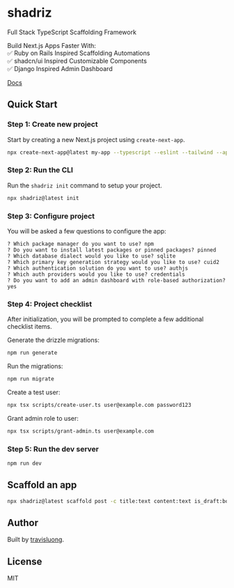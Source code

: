 # shadriz

Full Stack TypeScript Scaffolding Framework

Build Next.js Apps Faster With:<br>
✅ Ruby on Rails Inspired Scaffolding Automations<br>
✅ shadcn/ui Inspired Customizable Components<br>
✅ Django Inspired Admin Dashboard

[Docs](https://travisluong.github.io/shadriz)

## Quick Start

### Step 1: Create new project

Start by creating a new Next.js project using `create-next-app`.

```bash
npx create-next-app@latest my-app --typescript --eslint --tailwind --app --no-src-dir --no-import-alias --turbopack
```

### Step 2: Run the CLI

Run the `shadriz init` command to setup your project.

```bash
npx shadriz@latest init
```

### Step 3: Configure project

You will be asked a few questions to configure the app:

```
? Which package manager do you want to use? npm
? Do you want to install latest packages or pinned packages? pinned
? Which database dialect would you like to use? sqlite
? Which primary key generation strategy would you like to use? cuid2
? Which authentication solution do you want to use? authjs
? Which auth providers would you like to use? credentials
? Do you want to add an admin dashboard with role-based authorization? yes
```

### Step 4: Project checklist

After initialization, you will be prompted to complete a few additional checklist items.

Generate the drizzle migrations:

```bash
npm run generate
```

Run the migrations:

```bash
npm run migrate
```

Create a test user:

```bash
npx tsx scripts/create-user.ts user@example.com password123
```

Grant admin role to user:

```bash
npx tsx scripts/grant-admin.ts user@example.com
```

### Step 5: Run the dev server

```bash
npm run dev
```

## Scaffold an app

```bash
npx shadriz@latest scaffold post -c title:text content:text is_draft:boolean published_at:timestamp
```

## Author

Built by [travisluong](https://www.travisluong.com).

## License

MIT

